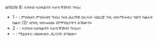 article 8: ኣገባብ ኣሰላልዓን ኣተኣኻኽባን ግብሪ 

<ul>
			<li>1 - : ምስላዕን ምእካብን ግብሪ ካብ ሕርሻዊ ስርሓት ብደረጃ ዓዲ ብኣማሓዳሪ ዓድን ካልኦት ክልተ &#x2F;2&#x2F; ብዓዲ ዝተመዘዙ ሽማግለታትን ይኸውን።<ul>
			</ul></li>			<li>2 - : ኣገባብ ኣሰላልዓን ኣተኣኻኽባን ግብሪ።<ul>
			</ul></li>			<li> - : ሚኒስተር ብዘውጽኦ ሕጋጋት ይግለጽ።<ul>
			</ul></li></ul>